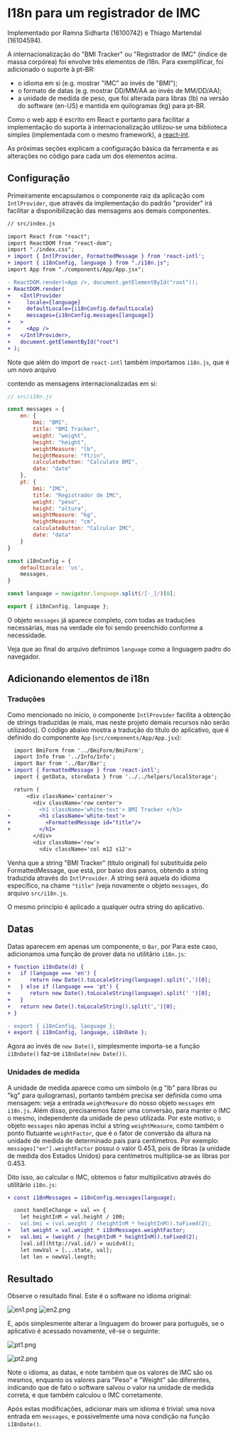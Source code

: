 # I18n para um registrador de IMC

Implementado por Ramna Sidharta (16100742) e Thiago Martendal (16104594).

A internacionalização do "BMI Tracker" ou "Registrador de IMC" (índice de massa corpórea) foi envolve três elementos de i18n. Para exemplificar, foi adicionado o suporte à pt-BR:

- o idioma em si (e.g. mostrar "IMC" ao invés de "BMI");
- o formato de datas (e.g. mostrar DD/MM/AA ao invés de MM/DD/AA);
- a unidade de medida de peso, que foi alterada para libras (lb) na versão do software (en-US) e mantida em quilogramas (kg) para pt-BR.

Como o web app é escrito em React e portanto para facilitar a implementação do suporta à internacionalização utilizou-se uma biblioteca simples (implementada com o mesmo framework), a [react-int](https://formatjs.io/docs/react-intl/).

As próximas seções explicam a configuração básica da ferramenta e as alterações no código para cada um dos elementos acima.

## Configuração

Primeiramente encapsulamos o componente raiz da aplicação com `IntlProvider`, que através da implementação do padrão "provider" irá facilitar a disponibilização das mensagens aos demais componentes.

```diff
// src/index.js

import React from "react";
import ReactDOM from "react-dom";
import "./index.css";
+ import { IntlProvider, FormattedMessage } from 'react-intl';
+ import { i18nConfig, language } from "./i18n.js";
import App from "./components/App/App.jsx";

- ReactDOM.render(<App />, document.getElementById("root"));
+ ReactDOM.render(
+   <IntlProvider
+     locale={language}
+     defaultLocale={i18nConfig.defaultLocale}
+     messages={i18nConfig.messages[language]}
+   >
+     <App />
+   </IntlProvider>,
+   document.getElementById("root")
+ );
```

Note que além do import de `react-intl` também importamos `i18n.js`, que é um novo arquivo

contendo as mensagens internacionalizadas em si:

```jsx
// src/i18n.js

const messages = {
    en: {
        bmi: "BMI",
        title: "BMI Tracker",
        weight: "weight",
        height: "height",
        weightMeasure: "lb",
        heightMeasure: "ft/in",
        calculateButton: "Calculate BMI",
        date: "date"
    },
    pt: {
        bmi: "IMC",
        title: "Registrador de IMC",
        weight: "peso",
        height: "altura",
        weightMeasure: "kg",
        heightMeasure: "cm",
        calculateButton: "Calcular IMC",
        date: "data"
    }
}

const i18nConfig = {
    defaultLocale: 'us',
    messages,
}

const language = navigator.language.split(/[-_]/)[0];

export { i18nConfig, language };
```

O objeto `messages` já aparece completo, com todas as traduções necessárias, mas na verdade ele foi sendo preenchido conforme a necessidade.

Veja que ao final do arquivo definimos `language` como a linguagem padro do navegador.

## Adicionando elementos de i18n

### Traduções

Como mencionado no início, o componente `IntlProvider` facilita a obtenção de strings traduzidas (e mais, mas neste projeto demais recursos não serão utilizados). O código abaixo mostra a tradução do título do aplicativo, que é definido do componente `App` (`src/components/App/App.jsx`):

```diff
  import BmiForm from '../BmiForm/BmiForm';
  import Info from '../Info/Info';
  import Bar from '../Bar/Bar';
+ import { FormattedMessage } from 'react-intl';
  import { getData, storeData } from '../../helpers/localStorage';

  return (
      <div className='container'>
        <div className='row center'>
-         <h1 className='white-text'> BMI Tracker </h1>
+         <h1 className='white-text'>
+           <FormattedMessage id="title"/>
+         </h1>
        </div>
        <div className='row'>
          <div className='col m12 s12'>
```

Venha que a string "BMI Tracker" (título original) foi substituída pelo FormattedMessage, que está, por baixo dos panos, obtendo a string traduzida através do `IntlProvider`. A string será aquela do idioma específico, na chame `"title"` (veja novamente o objeto `messages`, do arquivo `src/i18n.js`.

O mesmo princípio é aplicado a qualquer outra string do aplicativo.

## Datas

Datas aparecem em apenas um componente, o `Bar`, por Para este caso, adicionamos uma função de prover data no utilitário `i18n.js`:

```diff
+ function i18nDate(d) {
+   if (language === 'en') {
+      return new Date().toLocaleString(language).split(',')[0];
+   } else if (language === 'pt') {
+      return new Date().toLocaleString(language).split(' ')[0];
+   }
+   return new Date().toLocaleString().split(',')[0];
+ }

- export { i18nConfig, language };
+ export { i18nConfig, language, i18nDate };
```

Agora ao invés de `new Date()`, simplesmente importa-se a função `i18nDate()` faz-se `i18nDate(new Date())`.

### Unidades de medida

A unidade de medida aparece como um símbolo (e.g "lb" para libras ou "kg" para quilogramas), portanto também precisa ser definida como uma mensagem: veja a entrada `weightMeasure` do nosso objeto `messages` em `i18n.js`. Além disso, precisaremos fazer uma conversão, para manter o IMC o mesmo, independente da unidade de peso utilizada. Por este motivo, o objeto `messages` não apenas inclui a string `weightMeasure`, como também o ponto flutuante `weightFactor`, que é o fator de conversão da altura na unidade de medida de determinado país para centímetros. Por exemplo: `messages["en"].weightFactor` possui o valor 0.453, pois de libras (a unidade de medida dos Estados Unidos) para centímetros multiplica-se as libras por 0.453.

Dito isso, ao calcular o IMC, obtemos o fator multiplicativo através do utilitário `i18n.js`:

```diff
+ const i18nMessages = i18nConfig.messages[language];

  const handleChange = val => {
    let heightInM = val.height / 100;
-   val.bmi = (val.weight / (heightInM * heightInM)).toFixed(2);
+   let weight = val.weight * i18nMessages.weightFactor;
+   val.bmi = (weight / (heightInM * heightInM)).toFixed(2);
    [val.id](http://val.id/) = uuidv4();
    let newVal = [...state, val];
    let len = newVal.length;
```

## Resultado

Observe o resultado final. Este é o software no idioma original:

![en1.png](https://github.com/ramnasidharta/bmi-calculator/blob/master/images/screenshot1.png)
![en2.png](https://github.com/ramnasidharta/bmi-calculator/blob/master/images/screenshot2.png)

E, após simplesmente alterar a linguagem do brower para português, se o aplicativo é acessado novamente, vê-se o seguinte:

![pt1.png](https://github.com/ramnasidharta/bmi-calculator/blob/master/images/screenshot3.png)

![pt2.png](https://github.com/ramnasidharta/bmi-calculator/blob/master/images/screenshot4.png)

Note o idioma, as datas, e note também que os valores de IMC são os mesmos, enquanto os valores para "Peso" e "Weight" são diferentes, indicando que de fato o software salvou o valor na unidade de medida correta, e que também calculou o IMC corretamente.

Após estas modificações, adicionar mais um idioma é trivial: uma nova entrada em `messages`, e possivelmente uma nova condição na função `i18nDate()`.
